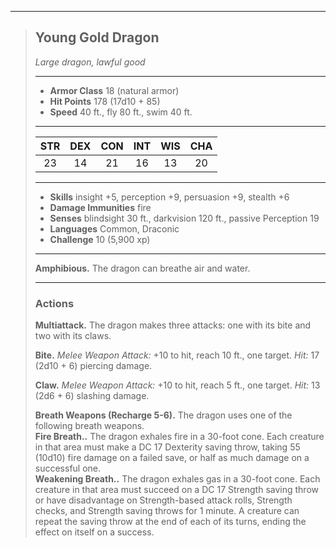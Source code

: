 ***
> ## Young Gold Dragon
> *Large dragon, lawful good*
> 
> ***
> 
> - **Armor Class** 18 (natural armor)
> - **Hit Points** 178 (17d10 + 85)
> - **Speed** 40 ft., fly 80 ft., swim 40 ft.
> 
> ***
> 
> |STR|DEX|CON|INT|WIS|CHA|
> |:---:|:---:|:---:|:---:|:---:|:---:|
> |23|14|21|16|13|20|
> 
> ***
> 
> - **Skills** insight +5, perception +9, persuasion +9, stealth +6
> - **Damage Immunities** fire
> - **Senses** blindsight 30 ft., darkvision 120 ft., passive Perception 19
> - **Languages** Common, Draconic
> - **Challenge** 10 (5,900 xp)
> 
> ***
> 
> **Amphibious.** The dragon can breathe air and water.
> 
> ***
> 
> ### Actions
> **Multiattack.** The dragon makes three attacks: one with its bite and two with its claws.
> 
> **Bite.** *Melee Weapon Attack:* +10 to hit, reach 10 ft., one target. *Hit:* 17 (2d10 + 6) piercing damage.
> 
> **Claw.** *Melee Weapon Attack:* +10 to hit, reach 5 ft., one target. *Hit:* 13 (2d6 + 6) slashing damage.
> 
> **Breath Weapons (Recharge 5-6).** The dragon uses one of the following breath weapons.  
> **Fire Breath..** The dragon exhales fire in a 30-foot cone. Each creature in that area must make a DC 17 Dexterity saving throw, taking 55 (10d10) fire damage on a failed save, or half as much damage on a successful one.  
> **Weakening Breath..** The dragon exhales gas in a 30-foot cone. Each creature in that area must succeed on a DC 17 Strength saving throw or have disadvantage on Strength-based attack rolls, Strength checks, and Strength saving throws for 1 minute. A creature can repeat the saving throw at the end of each of its turns, ending the effect on itself on a success.
